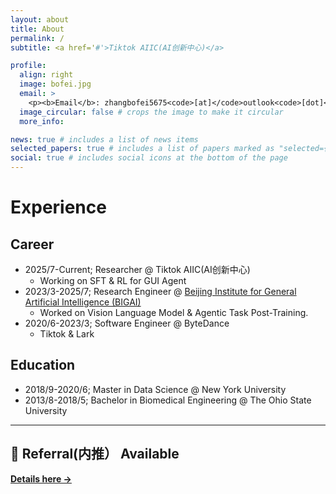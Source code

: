 ```yaml
---
layout: about
title: About
permalink: /
subtitle: <a href='#'>Tiktok AIIC(AI创新中心)</a>

profile:
  align: right
  image: bofei.jpg
  email: >
    <p><b>Email</b>: zhangbofei5675<code>[at]</code>outlook<code>[dot]</code>com</p>
  image_circular: false # crops the image to make it circular
  more_info:

news: true # includes a list of news items
selected_papers: true # includes a list of papers marked as "selected={true}"
social: true # includes social icons at the bottom of the page
---
```


# Experience

## Career

- 2025/7-Current; Researcher @ Tiktok AIIC(AI创新中心)
  - Working on SFT & RL for GUI Agent
- 2023/3-2025/7; Research Engineer @ [Beijing Institute for General Artificial Intelligence (BIGAI)](https://www.bigai.ai)
  - Worked on Vision Language Model & Agentic Task Post-Training.
- 2020/6-2023/3; Software Engineer @ ByteDance
  - Tiktok & Lark

## Education

- 2018/9-2020/6; Master in Data Science @ New York University
- 2013/8-2018/5; Bachelor in Biomedical Engineering @ The Ohio State University

---

## 🚀 Referral(内推） Available

**[Details here →](/blog/2025/bytedance-referral/)**
